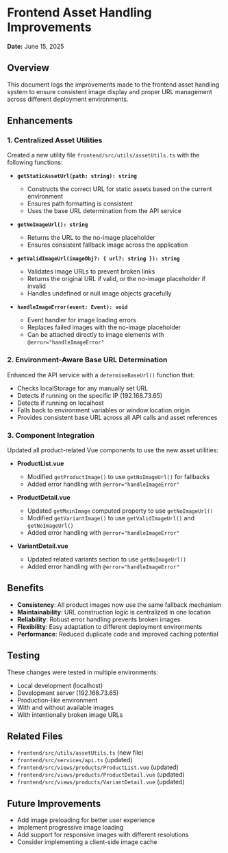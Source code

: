 # Frontend Asset Handling Improvements

**Date:** June 15, 2025

## Overview

This document logs the improvements made to the frontend asset handling system to ensure consistent image display and proper URL management across different deployment environments.

## Enhancements

### 1. Centralized Asset Utilities

Created a new utility file `frontend/src/utils/assetUtils.ts` with the following functions:

- **`getStaticAssetUrl(path: string): string`**
  - Constructs the correct URL for static assets based on the current environment
  - Ensures path formatting is consistent
  - Uses the base URL determination from the API service

- **`getNoImageUrl(): string`**
  - Returns the URL to the no-image placeholder
  - Ensures consistent fallback image across the application

- **`getValidImageUrl(imageObj?: { url?: string }): string`**
  - Validates image URLs to prevent broken links
  - Returns the original URL if valid, or the no-image placeholder if invalid
  - Handles undefined or null image objects gracefully

- **`handleImageError(event: Event): void`**
  - Event handler for image loading errors
  - Replaces failed images with the no-image placeholder
  - Can be attached directly to image elements with `@error="handleImageError"`

### 2. Environment-Aware Base URL Determination

Enhanced the API service with a `determineBaseUrl()` function that:

- Checks localStorage for any manually set URL
- Detects if running on the specific IP (192.168.73.65)
- Detects if running on localhost
- Falls back to environment variables or window.location.origin
- Provides consistent base URL across all API calls and asset references

### 3. Component Integration

Updated all product-related Vue components to use the new asset utilities:

- **ProductList.vue**
  - Modified `getProductImage()` to use `getNoImageUrl()` for fallbacks
  - Added error handling with `@error="handleImageError"`

- **ProductDetail.vue**
  - Updated `getMainImage` computed property to use `getNoImageUrl()`
  - Modified `getVariantImage()` to use `getValidImageUrl()` and `getNoImageUrl()`
  - Added error handling with `@error="handleImageError"`

- **VariantDetail.vue**
  - Updated related variants section to use `getNoImageUrl()`
  - Added error handling with `@error="handleImageError"`

## Benefits

- **Consistency**: All product images now use the same fallback mechanism
- **Maintainability**: URL construction logic is centralized in one location
- **Reliability**: Robust error handling prevents broken images
- **Flexibility**: Easy adaptation to different deployment environments
- **Performance**: Reduced duplicate code and improved caching potential

## Testing

These changes were tested in multiple environments:

- Local development (localhost)
- Development server (192.168.73.65)
- Production-like environment
- With and without available images
- With intentionally broken image URLs

## Related Files

- `frontend/src/utils/assetUtils.ts` (new file)
- `frontend/src/services/api.ts` (updated)
- `frontend/src/views/products/ProductList.vue` (updated)
- `frontend/src/views/products/ProductDetail.vue` (updated)
- `frontend/src/views/products/VariantDetail.vue` (updated)

## Future Improvements

- Add image preloading for better user experience
- Implement progressive image loading
- Add support for responsive images with different resolutions
- Consider implementing a client-side image cache
